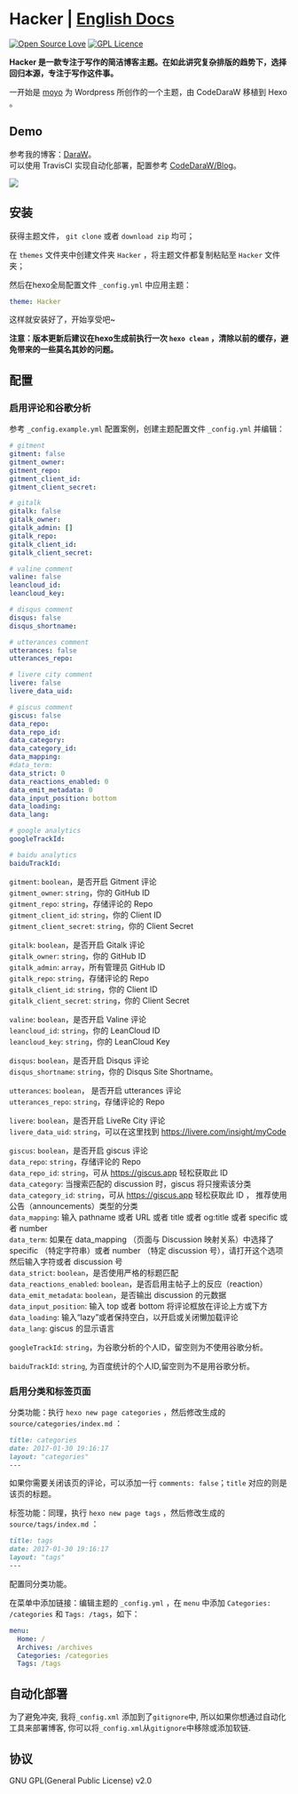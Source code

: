 # Hacker | [English Docs](/README.md)
[![Open Source Love](https://badges.frapsoft.com/os/v1/open-source.svg?v=103)](https://github.com/ellerbrock/open-source-badge/)  [![GPL Licence](https://badges.frapsoft.com/os/gpl/gpl.svg?v=103)](https://opensource.org/licenses/GPL-2.0)  


__Hacker 是一款专注于写作的简洁博客主题。在如此讲究复杂排版的趋势下，选择回归本源，专注于写作这件事。__  

一开始是 [moyo](http://liuxinyu.me/) 为 Wordpress 所创作的一个主题，由 CodeDaraW 移植到 Hexo 。

## Demo


参考我的博客：[DaraW](http://blog.daraw.cn/)。  
可以使用 TravisCI 实现自动化部署，配置参考 [CodeDaraW/Blog](https://github.com/CodeDaraW/Blog)。

![](https://ooo.0o0.ooo/2016/08/04/57a306f56bee2.png
)

## 安装
获得主题文件， `git clone` 或者 `download zip` 均可；  

在 `themes` 文件夹中创建文件夹 `Hacker` ，将主题文件都复制粘贴至 `Hacker` 文件夹；  

然后在hexo全局配置文件 `_config.yml` 中应用主题：

```yaml
theme: Hacker
```

这样就安装好了，开始享受吧~

__注意：版本更新后建议在hexo生成前执行一次 `hexo clean` ，清除以前的缓存，避免带来的一些莫名其妙的问题。__

## 配置
### 启用评论和谷歌分析
参考 `_config.example.yml` 配置案例，创建主题配置文件 `_config.yml` 并编辑：

```yaml
# gitment
gitment: false
gitment_owner:
gitment_repo:
gitment_client_id:
gitment_client_secret:

# gitalk
gitalk: false
gitalk_owner:
gitalk_admin: []
gitalk_repo:
gitalk_client_id:
gitalk_client_secret:

# valine comment
valine: false
leancloud_id:
leancloud_key:

# disqus comment
disqus: false
disqus_shortname:

# utterances comment
utterances: false
utterances_repo:

# livere city comment
livere: false
livere_data_uid:

# giscus comment
giscus: false
data_repo: 
data_repo_id: 
data_category: 
data_category_id: 
data_mapping: 
#data_term: 
data_strict: 0
data_reactions_enabled: 0
data_emit_metadata: 0
data_input_position: bottom 
data_loading: 
data_lang:

# google analytics
googleTrackId:

# baidu analytics
baiduTrackId:
```

`gitment`: `boolean`，是否开启 Gitment 评论  
`gitment_owner`: `string`，你的 GitHub ID  
`gitment_repo`: `string`，存储评论的 Repo  
`gitment_client_id`: `string`，你的 Client ID  
`gitment_client_secret`: `string`，你的 Client Secret  

`gitalk`: `boolean`，是否开启 Gitalk 评论  
`gitalk_owner`: `string`，你的 GitHub ID  
`gitalk_admin`: `array`，所有管理员 GitHub ID  
`gitalk_repo`: `string`，存储评论的 Repo  
`gitalk_client_id`: `string`，你的 Client ID  
`gitalk_client_secret`: `string`，你的 Client Secret  

`valine`: `boolean`，是否开启 Valine 评论  
`leancloud_id`: `string`，你的 LeanCloud ID  
`leancloud_key`: `string`，你的 LeanCloud Key  

`disqus`: `boolean`，是否开启 Disqus 评论  
`disqus_shortname`: `string`，你的 Disqus Site Shortname。  

`utterances`: `boolean`， 是否开启 utterances 评论  
`utterances_repo`: `string`，存储评论的 Repo

`livere`: `boolean`，是否开启 LiveRe City 评论  
`livere_data_uid`: `string`，可以在这里找到 https://livere.com/insight/myCode

`giscus`: `boolean`，是否开启 giscus 评论  
`data_repo`: `string`，存储评论的 Repo  
`data_repo_id`: `string`，可从 https://giscus.app 轻松获取此 ID   
`data_category`: 当搜索匹配的 discussion 时，giscus 将只搜索该分类  
`data_category_id`: `string`，可从 https://giscus.app 轻松获取此 ID ， 推荐使用公告（announcements）类型的分类   
`data_mapping`: 输入 pathname 或者 URL 或者 title 或者 og:title 或者 specific 或者 number   
`data_term`: 如果在 data_mapping （页面与 Discussion 映射关系）中选择了 specific （特定字符串）或者 number （特定 discussion 号），请打开这个选项然后输入字符或者 discussion 号  
`data_strict`: `boolean`，是否使用严格的标题匹配  
`data_reactions_enabled`: `boolean`，是否启用主帖子上的反应（reaction）   
`data_emit_metadata`: `boolean`，是否输出 discussion 的元数据  
`data_input_position`: 输入 top 或者 bottom 将评论框放在评论上方或下方    
`data_loading`: 输入“lazy”或者保持空白，以开启或关闭懒加载评论    
`data_lang`: giscus 的显示语言

`googleTrackId`: `string`，为谷歌分析的个人ID，留空则为不使用谷歌分析。

`baiduTrackId`: `string`, 为百度统计的个人ID,留空则为不是用谷歌分析。

### 启用分类和标签页面
分类功能：执行 `hexo new page categories` ，然后修改生成的 `source/categories/index.md` ：

``` markdown
title: categories
date: 2017-01-30 19:16:17
layout: "categories"
---  
```

如果你需要关闭该页的评论，可以添加一行 `comments: false`；`title` 对应的则是该页的标题。  

标签功能：同理，执行 `hexo new page tags` ，然后修改生成的 `source/tags/index.md` ：
``` markdown
title: tags
date: 2017-01-30 19:16:17
layout: "tags"
---  
```
配置同分类功能。

在菜单中添加链接：编辑主题的 `_config.yml` ，在 `menu` 中添加 `Categories: /categories` 和 `Tags: /tags`，如下：
``` yml
menu:
  Home: /
  Archives: /archives
  Categories: /categories
  Tags: /tags
```

## 自动化部署

为了避免冲突, 我将`_config.xml` 添加到了`gitignore`中, 所以如果你想通过自动化工具来部署博客, 你可以将`_config.xml`从`gitignore`中移除或添加软链.

## 协议

GNU GPL(General Public License) v2.0
